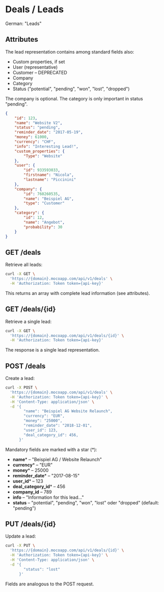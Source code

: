 # Deals / Leads
German: "Leads"

## Attributes

The lead representation contains among standard fields also:

* Custom properties, if set
* User (representative)
* Customer – DEPRECATED
* Company
* Category
* Status ("potential", "pending", "won", "lost", "dropped")

The company is optional. The category is only important in status "pending".

```json
{
    "id": 123,
    "name": "Website V2",
    "status": "pending",
    "reminder_date": "2017-05-19",
    "money": 61000,
    "currency": "CHF",
    "info": "Interesting Lead!",
    "custom_properties": {
        "Type": "Website"
    },
    "user": {
        "id": 933593033,
        "firstname": "Nicola",
        "lastname": "Piccinini"
    },
    "company": {
        "id": 760260535,
        "name": "Beispiel AG",
        "type": "Customer"
    },
    "category": {
        "id": 12,
        "name": "Angebot",
        "probability": 30
    }
}
```

## GET /deals

Retrieve all leads:

```bash
curl -X GET \
  'https://{domain}.mocoapp.com/api/v1/deals' \
  -H 'Authorization: Token token={api-key}'
```

This returns an array with complete lead information (see attributes).

## GET /deals/{id}

Retrieve a single lead:

```bash
curl -X GET \
  'https://{domain}.mocoapp.com/api/v1/deals/{id}' \
  -H 'Authorization: Token token={api-key}'
```

The response is a single lead representation.

## POST /deals

Create a lead:

```bash
curl -X POST \
  'https://{domain}.mocoapp.com/api/v1/deals' \
  -H 'Authorization: Token token={api-key}' \
  -H 'Content-Type: application/json' \
  -d '{
        "name": "Beispiel AG Website Relaunch",
        "currency": "EUR",
        "money": "25000",
        "reminder_date": "2018-12-01",
        "user_id": 123,
        "deal_category_id": 456,
      }'
```

Mandatory fields are marked with a star (*):

* **name*** – "Beispiel AG / Website Relaunch"
* **currency*** – "EUR"
* **money*** – 25000
* **reminder_date*** – "2017-08-15"
* **user_id*** – 123
* **deal_category_id*** – 456
* **company_id** – 789
* **info** – "Information for this lead..."
* **status** – "potential", "pending", "won", "lost" oder "dropped" (default: "pending")

## PUT /deals/{id}

Update a lead:

```bash
curl -X PUT \
  'https://{domain}.mocoapp.com/api/v1/deals/{id}' \
  -H 'Authorization: Token token={api-key}' \
  -H 'Content-Type: application/json' \
  -d '{
        "status": "lost"
      }'
```

Fields are analogous to the POST request.
